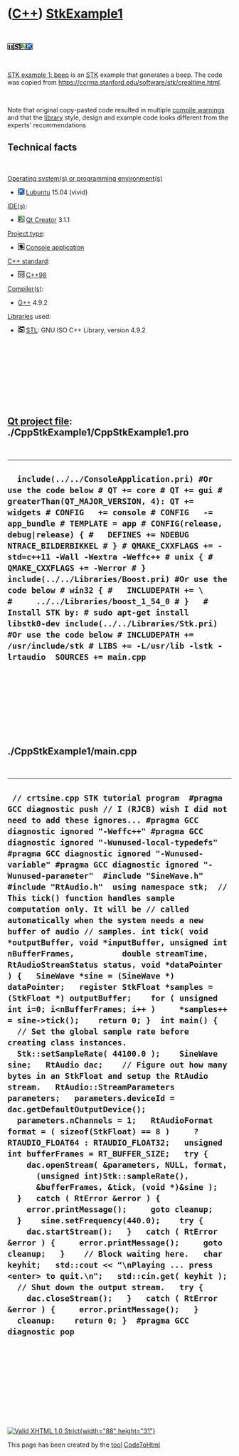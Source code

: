 



 

 

 

 

 

([C++](Cpp.htm)) [StkExample1](CppStkExample1.htm)
==================================================

 

![C++11](PicCpp11.png)![STL](PicStl.png)![Qt
Creator](PicQtCreator.png)![Lubuntu](PicLubuntu.png)

 

[STK example 1: beep](CppStkExample1.htm) is an [STK](CppStk.htm)
example that generates a beep. The code was copied from
<https://ccrma.stanford.edu/software/stk/crealtime.html>.

 

Note that original copy-pasted code resulted in multiple [compile
warnings](CppCompileWarning.htm) and that the [library](CppLibrary.htm)
style, design and example code looks different from the experts'
recommendations

Technical facts
---------------

 

[Operating system(s) or programming environment(s)](CppOs.htm)

-   ![Lubuntu](PicLubuntu.png) [Lubuntu](CppLubuntu.htm) 15.04 (vivid)

[IDE(s)](CppIde.htm):

-   ![Qt Creator](PicQtCreator.png) [Qt Creator](CppQtCreator.htm) 3.1.1

[Project type](CppQtProjectType.htm):

-   ![console](PicConsole.png) [Console
    application](CppConsoleApplication.htm)

[C++ standard](CppStandard.htm):

-   ![C++98](PicCpp98.png) [C++98](Cpp98.htm)

[Compiler(s)](CppCompiler.htm):

-   [G++](CppGpp.htm) 4.9.2

[Libraries](CppLibrary.htm) used:

-   ![STL](PicStl.png) [STL](CppStl.htm): GNU ISO C++ Library, version
    4.9.2

 

 

 

 

 

[Qt project file](CppQtProjectFile.htm): ./CppStkExample1/CppStkExample1.pro
----------------------------------------------------------------------------

 

  -------------------------------------------------------------------------------------------------------------------------------------------------------------------------------------------------------------------------------------------------------------------------------------------------------------------------------------------------------------------------------------------------------------------------------------------------------------------------------------------------------------------------------------------------------------------------------------------------------------------------------------------------------------------------------------------------------------------------------------------
  `  include(../../ConsoleApplication.pri) #Or use the code below # QT += core # QT += gui # greaterThan(QT_MAJOR_VERSION, 4): QT += widgets # CONFIG   += console # CONFIG   -= app_bundle # TEMPLATE = app # CONFIG(release, debug|release) { #   DEFINES += NDEBUG NTRACE_BILDERBIKKEL # } # QMAKE_CXXFLAGS += -std=c++11 -Wall -Wextra -Weffc++ # unix { #   QMAKE_CXXFLAGS += -Werror # }  include(../../Libraries/Boost.pri) #Or use the code below # win32 { #   INCLUDEPATH += \ #     ../../Libraries/boost_1_54_0 # }   # Install STK by: # sudo apt-get install libstk0-dev include(../../Libraries/Stk.pri) #Or use the code below # INCLUDEPATH += /usr/include/stk # LIBS += -L/usr/lib -lstk -lrtaudio  SOURCES += main.cpp`
  -------------------------------------------------------------------------------------------------------------------------------------------------------------------------------------------------------------------------------------------------------------------------------------------------------------------------------------------------------------------------------------------------------------------------------------------------------------------------------------------------------------------------------------------------------------------------------------------------------------------------------------------------------------------------------------------------------------------------------------------

 

 

 

 

 

./CppStkExample1/main.cpp
-------------------------

 

  --------------------------------------------------------------------------------------------------------------------------------------------------------------------------------------------------------------------------------------------------------------------------------------------------------------------------------------------------------------------------------------------------------------------------------------------------------------------------------------------------------------------------------------------------------------------------------------------------------------------------------------------------------------------------------------------------------------------------------------------------------------------------------------------------------------------------------------------------------------------------------------------------------------------------------------------------------------------------------------------------------------------------------------------------------------------------------------------------------------------------------------------------------------------------------------------------------------------------------------------------------------------------------------------------------------------------------------------------------------------------------------------------------------------------------------------------------------------------------------------------------------------------------------------------------------------------------------------------------------------------------------------------------------------------------------------------------------------------------------------------------------------------------------------------------------------------------------------------------------------------------------------------------------------------------------------------------------------------------------------------------------------------------------------------------------------------------------------------------------------------------
  ` // crtsine.cpp STK tutorial program  #pragma GCC diagnostic push // I (RJCB) wish I did not need to add these ignores... #pragma GCC diagnostic ignored "-Weffc++" #pragma GCC diagnostic ignored "-Wunused-local-typedefs" #pragma GCC diagnostic ignored "-Wunused-variable" #pragma GCC diagnostic ignored "-Wunused-parameter"  #include "SineWave.h" #include "RtAudio.h"  using namespace stk;  // This tick() function handles sample computation only. It will be // called automatically when the system needs a new buffer of audio // samples. int tick( void *outputBuffer, void *inputBuffer, unsigned int nBufferFrames,          double streamTime, RtAudioStreamStatus status, void *dataPointer ) {   SineWave *sine = (SineWave *) dataPointer;   register StkFloat *samples = (StkFloat *) outputBuffer;    for ( unsigned int i=0; i<nBufferFrames; i++ )     *samples++ = sine->tick();    return 0; }  int main() {   // Set the global sample rate before creating class instances.   Stk::setSampleRate( 44100.0 );    SineWave sine;   RtAudio dac;    // Figure out how many bytes in an StkFloat and setup the RtAudio stream.   RtAudio::StreamParameters parameters;   parameters.deviceId = dac.getDefaultOutputDevice();   parameters.nChannels = 1;   RtAudioFormat format = ( sizeof(StkFloat) == 8 )     ? RTAUDIO_FLOAT64 : RTAUDIO_FLOAT32;   unsigned int bufferFrames = RT_BUFFER_SIZE;   try {     dac.openStream( &parameters, NULL, format,       (unsigned int)Stk::sampleRate(),       &bufferFrames, &tick, (void *)&sine );   }   catch ( RtError &error ) {     error.printMessage();     goto cleanup;   }    sine.setFrequency(440.0);    try {     dac.startStream();   }   catch ( RtError &error ) {     error.printMessage();     goto cleanup;   }    // Block waiting here.   char keyhit;   std::cout << "\nPlaying ... press <enter> to quit.\n";   std::cin.get( keyhit );    // Shut down the output stream.   try {     dac.closeStream();   }   catch ( RtError &error ) {     error.printMessage();   }    cleanup:    return 0; }  #pragma GCC diagnostic pop`
  --------------------------------------------------------------------------------------------------------------------------------------------------------------------------------------------------------------------------------------------------------------------------------------------------------------------------------------------------------------------------------------------------------------------------------------------------------------------------------------------------------------------------------------------------------------------------------------------------------------------------------------------------------------------------------------------------------------------------------------------------------------------------------------------------------------------------------------------------------------------------------------------------------------------------------------------------------------------------------------------------------------------------------------------------------------------------------------------------------------------------------------------------------------------------------------------------------------------------------------------------------------------------------------------------------------------------------------------------------------------------------------------------------------------------------------------------------------------------------------------------------------------------------------------------------------------------------------------------------------------------------------------------------------------------------------------------------------------------------------------------------------------------------------------------------------------------------------------------------------------------------------------------------------------------------------------------------------------------------------------------------------------------------------------------------------------------------------------------------------------------------

 

 

 

 

 





 

[![Valid XHTML 1.0 Strict](valid-xhtml10.png){width="88"
height="31"}](http://validator.w3.org/check?uri=referer)

This page has been created by the [tool](Tools.htm)
[CodeToHtml](ToolCodeToHtml.htm)

